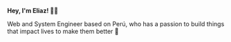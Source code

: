 **Hey, I'm Eliaz! 👋🏽**

Web and System Engineer based on Perú, who has a passion to
build things that impact lives to make them better 🚀
